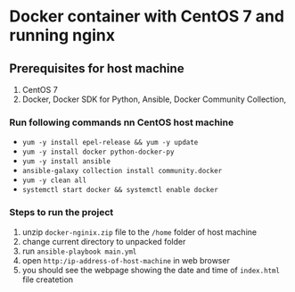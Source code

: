 # Docker container with CentOS 7 and running nginx

## Prerequisites for host machine
1. CentOS 7
2. Docker, Docker SDK for Python, Ansible, Docker Community Collection,  

### Run following commands nn CentOS host machine 
- `yum -y install epel-release && yum -y update`
- `yum -y install docker python-docker-py`
- `yum -y install ansible`
- `ansible-galaxy collection install community.docker`
- `yum -y clean all`
- `systemctl start docker && systemctl enable docker`

### Steps to run the project
1. unzip `docker-nginix.zip` file to the `/home` folder of host machine
2. change current directory to unpacked folder
3. run `ansible-playbook main.yml` 
4. open `http:/ip-address-of-host-machine` in web browser 
5. you should see the webpage showing the date and time of `index.html` file createtion
